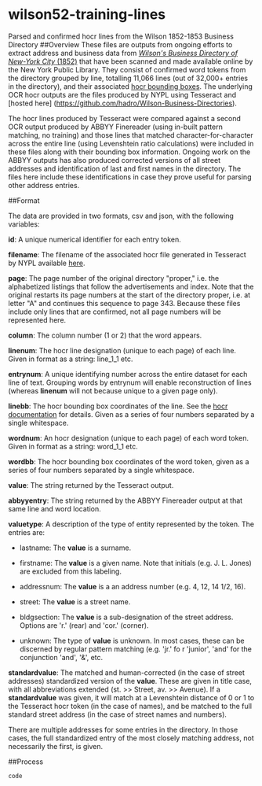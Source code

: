 # wilson52-training-lines
Parsed and confirmed hocr lines from the Wilson 1852-1853 Business Directory
##Overview
These files are outputs from ongoing efforts to extract address and business data from [*Wilson's Business Directory of New-York City* (1852)](https://digitalcollections.nypl.org/items/de3c45b0-a30b-0131-2a1e-58d385a7b928) that have been scanned and made available online by the New York Public Library. They consist of confirmed word tokens from the directory grouped by line, totalling 11,066 lines (out of 32,000+ entries in the directory), and their associated [hocr bounding boxes](https://kba.github.io/hocr-spec/1.2/). The underlying OCR hocr outputs are the files produced by NYPL using Tesseract and [hosted here] (https://github.com/hadro/Wilson-Business-Directories).

The hocr lines produced by Tesseract were compared against a second OCR output produced by ABBYY Finereader (using in-built pattern matching, no training) and those lines that matched character-for-character across the entire line (using Levenshtein ratio calculations) were included in these files along with their bounding box information. Ongoing work on the ABBYY outputs has also produced corrected versions of all street addresses and identification of last and first names in the directory. The files here include these identifications in case they prove useful for parsing other address entries.

##Format

The data are provided in two formats, csv and json, with the following variables:

**id**: A unique numerical identifier for each entry token.

**filename**: The filename of the associated hocr file generated in Tesseract by NYPL available [here](https://github.com/hadro/Wilson-Business-Directories).

**page**: The page number of the original directory "proper," i.e. the alphabetized listings that follow the advertisements and index. Note that the original restarts its page numbers at the start of the directory proper, i.e. at letter "A" and continues this sequence to page 343. Because these files include only lines that are confirmed, not all page numbers will be represented here.

**column**: The column number (1 or 2) that the word appears.

**linenum**: The hocr line designation (unique to each page) of each line. Given in format as a string: line_1_1 etc.

**entrynum**: A unique identifying number across the entire dataset for each line of text. Grouping words by entrynum will enable reconstruction of lines (whereas **linenum** will not because unique to a given page only).

**linebb**: The hocr bounding box coordinates of the line. See the [hocr documentation](https://kba.github.io/hocr-spec/1.2/) for details. Given as a series of four numbers separated by a single whitespace.

**wordnum**: An hocr designation (unique to each page) of each word token. Given in format as a string: word_1_1 etc.

**wordbb**: The hocr bounding box coordinates of the word token, given as a series of four numbers separated by a single whitespace.

**value**: The string returned by the Tesseract output.

**abbyyentry**: The string returned by the ABBYY Finereader output at that same line and word location.

**valuetype**: A description of the type of entity represented by the token. The entries are:

 - lastname: The **value** is a surname.
 
 - firstname: The **value** is a given name. Note that initials (e.g. J. L. Jones) are excluded from this labeling.
 
 - addressnum: The **value** is a an address number (e.g. 4, 12, 14 1/2, 16).
 
 - street: The **value** is a street name.
 
 - bldgsection: The **value** is a sub-designation of the street address. Options are 'r.' (rear) and 'cor.' (corner).

 - unknown: The type of **value** is unknown. In most cases, these can be discerned by regular pattern matching (e.g. 'jr.' fo r 'junior', 'and' for the conjunction 'and', '&', etc.
 
**standardvalue**: The matched and human-corrected (in the case of street addresses) standardized version of the **value**. These are given in title case, with all abbreviations extended (st. >> Street, av. >> Avenue). If a **standardvalue** was given, it will match at a Levenshtein distance of 0 or 1 to the Tesseract hocr token (in the case of names), and be matched to the full standard street address (in the case of street names and numbers). 

There are multiple addresses for some entries in the directory. In those cases, the full standardized entry of the most closely  matching address, not necessarily the first, is given.



##Process

```
code
```

